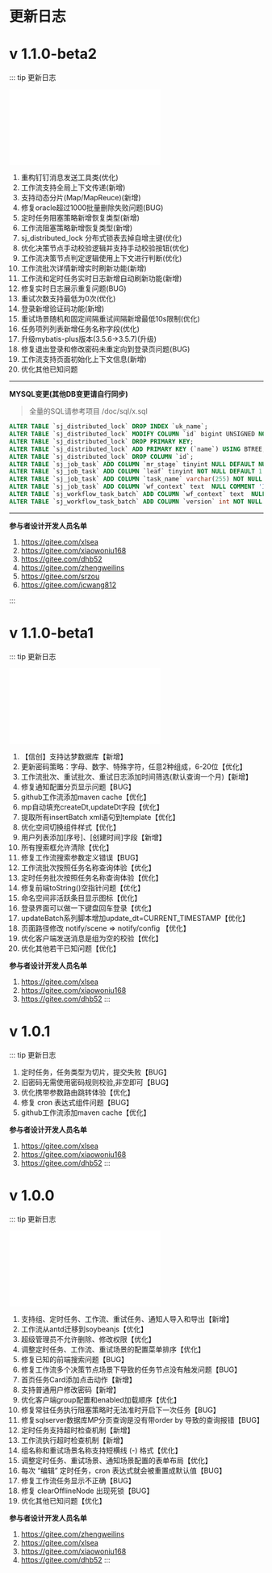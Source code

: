 # 更新日志

# v 1.1.0-beta2
::: tip 更新日志
<br/>
<iframe src="//player.bilibili.com/player.html?bvid=BV1WrhQeREMz&page=1" scrolling="no" border="0" frameborder="no" framespacing="0" allowfullscreen="true"> </iframe>

1. 重构钉钉消息发送工具类(优化)
2. 工作流支持全局上下文传递(新增)
3. 支持动态分片(Map/MapReuce)(新增)
4. 修复oracle超过1000批量删除失败问题(BUG)
5. 定时任务阻塞策略新增恢复类型(新增)
6. 工作流阻塞策略新增恢复类型(新增)
7. sj_distributed_lock 分布式锁表去掉自增主键(优化)
8. 优化决策节点手动校验逻辑并支持手动校验按钮(优化)
9. 工作流决策节点判定逻辑使用上下文进行判断(优化)
10. 工作流批次详情新增实时刷新功能(新增)
11. 工作流和定时任务实时日志新增自动刷新功能(新增)
12. 修复实时日志展示重复问题(BUG)
13. 重试次数支持最低为0次(优化)
14. 登录新增验证码功能(新增)
15. 重试场景随机和固定间隔重试间隔新增最低10s限制(优化)
16. 任务项列列表新增任务名称字段(优化)
17. 升级mybatis-plus版本(3.5.6->3.5.7)(升级)
18. 修复退出登录和修改密码未重定向到登录页问题(BUG)
19. 工作流支持页面初始化上下文信息(新增)
20. 优化其他已知问题
------------------------------------------------------------------------
**MYSQL变更(其他DB变更请自行同步)**
> 全量的SQL请参考项目 /doc/sql/x.sql

```sql
ALTER TABLE `sj_distributed_lock` DROP INDEX `uk_name`;
ALTER TABLE `sj_distributed_lock` MODIFY COLUMN `id` bigint UNSIGNED NOT NULL COMMENT '主键';
ALTER TABLE `sj_distributed_lock` DROP PRIMARY KEY;
ALTER TABLE `sj_distributed_lock` ADD PRIMARY KEY (`name`) USING BTREE;
ALTER TABLE `sj_distributed_lock` DROP COLUMN `id`;
ALTER TABLE `sj_job_task` ADD COLUMN `mr_stage` tinyint NULL DEFAULT NULL COMMENT '动态分片所处阶段 1:map 2:reduce 3:mergeReduce';
ALTER TABLE `sj_job_task` ADD COLUMN `leaf` tinyint NOT NULL DEFAULT 1 COMMENT '叶子节点' AFTER `mr_stage`;
ALTER TABLE `sj_job_task` ADD COLUMN `task_name` varchar(255) NOT NULL DEFAULT '' COMMENT '任务名称';
ALTER TABLE `sj_job_task` ADD COLUMN `wf_context` text  NULL COMMENT '工作流全局上下文' ;
ALTER TABLE `sj_workflow_task_batch` ADD COLUMN `wf_context` text  NULL COMMENT '全局上下文' ;
ALTER TABLE `sj_workflow_task_batch` ADD COLUMN `version` int NOT NULL DEFAULT 1 COMMENT;
```
------------------------------------------------------------------------

**参与者设计开发人员名单**
1. https://gitee.com/xlsea
2. https://gitee.com/xiaowoniu168
3. https://gitee.com/dhb52
4. https://gitee.com/zhengweilins
5. https://gitee.com/srzou
6. https://gitee.com/jcwang812

:::


# v 1.1.0-beta1
::: tip 更新日志
<br/>
<iframe src="//player.bilibili.com/player.html?isOutside=true&aid=112666253199961&bvid=BV11W3ge4Et9&cid=500001593665638&p=1" scrolling="no" border="0" frameborder="no" framespacing="0" allowfullscreen="true"></iframe>

1. 【信创】支持达梦数据库【新增】
2. 更新密码策略：字母、数字、特殊字符，任意2种组成，6-20位【优化】
3. 工作流批次、重试批次、重试日志添加时间筛选(默认查询一个月)【新增】
4. 修复通知配置分页显示问题【BUG】
5. github工作流添加maven cache【优化】
6. mp自动填充createDt,updateDt字段【优化】
7. 提取所有insertBatch xml语句到template【优化】
8. 优化空间切换组件样式【优化】
9. 用户列表添加[序号]、[创建时间]字段【新增】
10. 所有搜索框允许清除【优化】
11. 修复工作流搜索参数定义错误【BUG】
12. 工作流批次按照任务名称查询体验【优化】
13. 定时任务批次按照任务名称查询体验【优化】
14. 修复前端toString()空指针问题【优化】
15. 命名空间非活跃条目显示图标【优化】
16. 登录界面可以做一下键盘回车登录【优化】
17. updateBatch系列脚本增加update_dt=CURRENT_TIMESTAMP【优化】
18. 页面路径修改 notify/scene => notify/config 【优化】
19. 优化客户端发送消息是组为空的校验【优化】
20.  优化其他若干已知问题【优化】

**参与者设计开发人员名单**
1. https://gitee.com/xlsea
2. https://gitee.com/xiaowoniu168
3. https://gitee.com/dhb52
:::


# v 1.0.1
::: tip 更新日志
1. 定时任务，任务类型为切片，提交失败【BUG】
2. 旧密码无需使用密码规则校验,非空即可【BUG】
3. 优化携带参数路由跳转体验【优化】
4. 修复 cron 表达式组件问题【BUG】
5. github工作流添加maven cache【优化】

**参与者设计开发人员名单**
1. https://gitee.com/xlsea
2. https://gitee.com/xiaowoniu168
3. https://gitee.com/dhb52
:::

# v 1.0.0 
::: tip 更新日志
<br/>
<iframe src="//player.bilibili.com/player.html?bvid=BV1Fr421w72q&page=1" scrolling="no" border="0" frameborder="no" framespacing="0" allowfullscreen="true"> </iframe>


1. 支持组、定时任务、工作流、重试任务、通知人导入和导出【新增】
2. 工作流从antd迁移到soybeanjs【优化】
3. 超级管理员不允许删除、修改权限【优化】
4. 调整定时任务、工作流、重试场景的配置菜单排序【优化】
5. 修复已知的前端搜索问题【BUG】
6. 修复工作流多个决策节点场景下导致的任务节点没有触发问题【BUG】
7. 首页任务Card添加点击动作【新增】
8. 支持普通用户修改密码【新增】
9. 优化客户端group配置和enabled加载顺序【优化】
10. 修复常驻任务执行阻塞策略时无法准时开启下一次任务【BUG】
11. 修复sqlserver数据库MP分页查询是没有带order by 导致的查询报错【BUG】
12. 定时任务支持超时检查机制【新增】
13. 工作流执行超时检查机制【新增】
14. 组名称和重试场景名称支持短横线 (-) 格式【优化】
15. 调整定时任务、重试场景、通知场景配置的表单布局【优化】
16. 每次 “编辑” 定时任务，cron 表达式就会被重置成默认值【BUG】
17. 修复工作流任务显示不正确【BUG】
18. 修复 clearOfflineNode 出现死锁【BUG】
19. 优化其他已知问题【优化】

 **参与者设计开发人员名单**
1. https://gitee.com/zhengweilins
2. https://gitee.com/xlsea
3. https://gitee.com/xiaowoniu168
4. https://gitee.com/dhb52
:::





